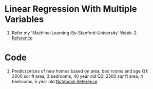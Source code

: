 # Linear Regression With Multiple Variables
1. Refer my 'Machine-Learning-By-Stanford-University' Week: 2. [Reference](https://github.com/satishgunjal/Machine-Learning-By-Stanford-University/tree/master/Week_2)

# Code
1. Predict prices of new homes based on area, bed rooms and age
Q1: 3000 sqr ft area, 3 bedrooms, 40 year old
Q2: 2500 sqr ft area, 4 bedrooms, 5 year old
[Notebook Reference](Linear_Regression_Multi_Variable.ipynb)
